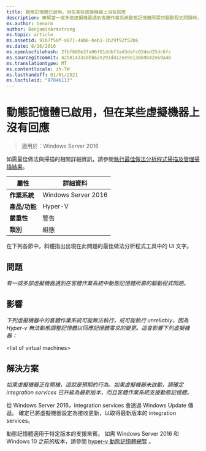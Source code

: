 ```yaml
---
title: 動態記憶體已啟用，但在某些虛擬機器上沒有回應
description: 瞭解當一或多部虛擬機器遇到客體作業系統動態記憶體所需的驅動程式問題時，該怎麼辦。
ms.author: benarm
author: BenjaminArmstrong
ms.topic: article
ms.assetid: 91b7f50f-a071-4ab6-beb1-1b29f92f52b6
ms.date: 8/16/2016
ms.openlocfilehash: 2fbf600e2fa06f01ddbf3ad3dafc02ded25dc6fc
ms.sourcegitcommit: 42581433c0bb62e291d412ee9e13869b42e69a4b
ms.translationtype: MT
ms.contentlocale: zh-TW
ms.lasthandoff: 01/01/2021
ms.locfileid: "97846113"
---
```

# <a name="dynamic-memory-is-enabled-but-not-responding-on-some-virtual-machines"></a>動態記憶體已啟用，但在某些虛擬機器上沒有回應

>適用於：Windows Server 2016

如需最佳做法與掃描的相關詳細資訊，請參閱[執行最佳做法分析程式掃描及管理掃描結果](https://go.microsoft.com/fwlink/p/?LinkID=223177)。

|屬性|詳細資料|
|-|-|
|**作業系統**|Windows Server 2016|
|**產品/功能**|Hyper-V|
|**嚴重性**|警告|
|**類別**|組態|

在下列各節中，斜體指出出現在此問題的最佳做法分析程式工具中的 UI 文字。

## <a name="issue"></a>問題
*有一或多部虛擬機器遇到在客體作業系統中動態記憶體所需的驅動程式問題。*

## <a name="impact"></a>影響
*下列虛擬機器中的客體作業系統可能無法執行，或可能執行 unreliably，因為 Hyper-v 無法動態調整記憶體以回應記憶體需求的變更。這會影響下列虛擬機器：*

\<list of virtual machines>

## <a name="resolution"></a>解決方案
*如果虛擬機器正在開機，這就是預期的行為。如果虛擬機器未啟動，請確定 integration services 已升級為最新版本，而且客體作業系統支援動態記憶體。*

從 Windows Server 2016，integration services 會透過 Windows Update 傳遞。 確定已將虛擬機器設定為接收更新，以取得最新版本的 integration services。

動態記憶體適用于特定版本的支援來賓。 如需 Windows Server 2016 和 Windows 10 之前的版本，請參閱 [hyper-v 動態記憶體總覽](/previous-versions/windows/it-pro/windows-server-2012-R2-and-2012/hh831766(v=ws.11)) 。